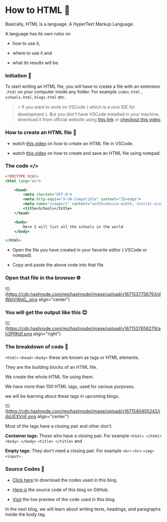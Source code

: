# How to HTML 🤔

Basically, HTML is a language. A HyperText Markup Language.

A language has its own rules on

* how to use it,
    
* where to use it and
    
* what its results will be.
    

### Initiation 🚶

To start writing an HTML file, you will have to create a file with an extension `.html` on your computer inside any folder. For example `index.html` , `schools.html`, `blogs.html` etc.

> ⚡ If you want to work on VSCode ( which is a nice IDE for development ). But you don't have VSCode installed in your machine, download it from official website using [this link](https://code.visualstudio.com/download) or [checkout this video](https://youtu.be/bN6DE-4uFNo?t=27).

### How to create an HTML file 📄

* watch [this video](https://youtu.be/Bd9p3XxmrfE) on how to create an HTML file in VSCode.
    
* watch [this video](https://youtu.be/bPFlHvxH9MY) on how to create and save an HTML file using notepad.
    

### The code &lt;/&gt;

```xml
<!DOCTYPE html>
<html lang="en">

    <head>
        <meta charset="UTF-8">
        <meta http-equiv="X-UA-Compatible" content="IE=edge">
        <meta name="viewport" content="width=device-width, initial-scale=1.0">
        <title>Schools</title>
    </head>

    <body>
        Here I will list all the schools in the world
    </body>

</html>
```

* Open the file you have created in your favorite editor ( VSCode or notepad).
    
* Copy and paste the above code into that file.
    

### Open that file in the browser 🌐

![](https://cdn.hashnode.com/res/hashnode/image/upload/v1671537756793/dWblVWqG_.png align="center")

### You will get the output like this 😊

![](https://cdn.hashnode.com/res/hashnode/image/upload/v1671537656279/ah3PflKdf.png align="right")

### The breakdown of code 🧭

`<html>` `<head>` `<body>` these are known as tags or HTML elements.

They are the building blocks of an HTML file.

We create the whole HTML file using them.

We have more than 100 HTML tags, used for various purposes.

we will be learning about these tags in upcoming blogs.

![](https://cdn.hashnode.com/res/hashnode/image/upload/v1671540405242/jdsUEXVnF.png align="center")

Most of the tags have a closing pair and other don't.

**Container tags:** Those who have a closing pair. For example `<html> </html>` `<body> </body>` `<title> </title>` and

**Empty tags:** They don't need a closing pair. For example `<br>` `<hr>` `<img>` `<input>` .

### Source Codes 💠

* [Click here](https://github.com/WebD-Essentials/HTML5/archive/refs/heads/startingTemplate.zip) to download the codes used in this blog.
    
* [Here is](https://github.com/WebD-Essentials/HTML5/tree/startingTemplate) the source code of this blog on GitHub.
    
* [Visit](https://webd-essentials.github.io/HTML5/startingTemplate/) the live preview of the code used in this blog.
    

In the next blog, we will learn about writing texts, headings, and paragraphs inside the body tag.